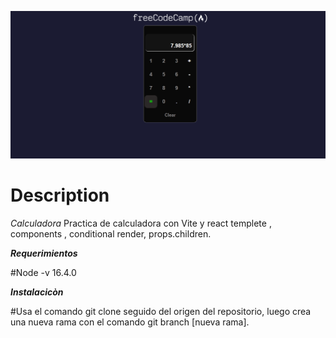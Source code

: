 
![calculadora](https://github.com/MichaelRodr/Calculadora/blob/main/src/assets/calculator.png)

# Description

*Calculadora*
Practica de calculadora con Vite y react templete , components , conditional render, props.children.


***Requerimientos***

#Node -v 16.4.0


***Instalacicòn***

#Usa el comando git clone seguido del origen del repositorio, luego crea una nueva rama con el comando git branch [nueva rama].

